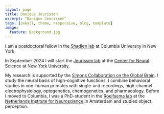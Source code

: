 ```yaml
---
layout: page
title: Danique Jeurissen
excerpt: “Danique Jeurissen“
tags: [Jekyll, theme, responsive, blog, template]
image:
  feature: Background.jpg
---
```


I am a postdoctoral fellow in the [Shadlen lab](https://shadlenlab.columbia.edu) at Columbia University in New York.

In September 2024 I will start the [Jeurissen lab](https://www.jeurissenlab.com/) at the [Center for Neural Science](https://cas.nyu.edu/academic-programs/bulletin/departments-and-programs/center-for-neural-science.html) at [New York University](https://cas.nyu.edu/).

My research is supported by the [Simons Collaboration on the Global Brain](https://www.simonsfoundation.org/life-sciences/simons-collaboration-global-brain/). I study the neural basis of high-cognitive functions. I combine behavioral studies in non-human primates with single-unit recordings, high-channel electrophysiology, optogenetics, chemogenetics, and pharmacology. Before I moved to Columbia, I was a PhD-student in the [Roelfsema lab](https://nin.nl/research/researchgroups/roelfsema-group/) at the [Netherlands Institute for Neuroscience](https://nin.nl/) in Amsterdam and studied object perception.
